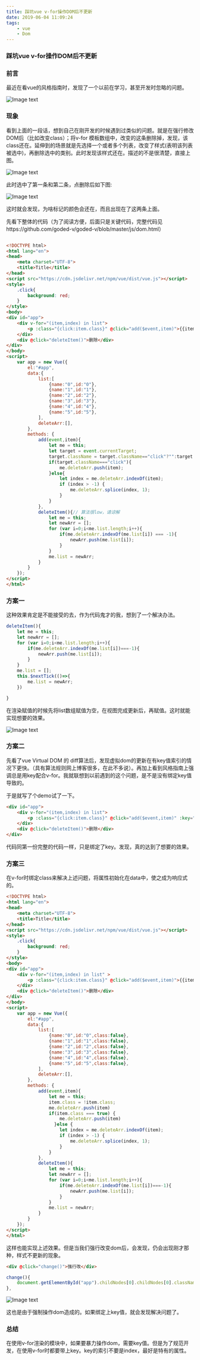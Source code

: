 ```yaml
---
title: 踩坑vue v-for操作DOM后不更新
date: 2019-06-04 11:09:24
tags:  
    - vue 
    - Dom             
---
```

### 踩坑vue v-for操作DOM后不更新
 <!-- more -->


### 前言

最近在看vue的风格指南时，发现了一个以前在学习，甚至开发时忽略的问题。

![Image text](domUpdate/vuedom.png)

### 现象

看到上面的一段话，想到自己在刚开发的时候遇到过类似的问题。就是在强行修改DOM后（比如改变class）；将v-for 模板数组中，改变的这条删除掉，发现，该class还在。延伸到的场景就是先选择一个或者多个列表，改变了样式(表明该列表被选中)，再删除选中的类别。此时发现该样式还在。描述的不是很清楚，直接上图。

![Image text](domUpdate/demo_list.png)

此时选中了第一条和第二条，点删除后如下图:

![Image text](domUpdate/demo_list2.png)

这时就会发现，为啥标记的颜色会还在，而且出现在了这两条上面。

先看下整体的代码（为了阅读方便，后面只是关键代码，完整代码见https://github.com/goded-v/goded-v/blob/master/js/dom.html）

```

```

```html
<!DOCTYPE html>
<html lang="en">
<head>
    <meta charset="UTF-8">
    <title>Title</title>
</head>
<script src="https://cdn.jsdelivr.net/npm/vue/dist/vue.js"></script>
<style>
    .click{
        background: red;
    }
</style>
<body>
<div id="app">
    <div v-for="(item,index) in list">
        <p :class="{click:item.class}" @click="add($event,item)">{{item.name}}</p>
    </div>
    <div @click="deleteItem()">删除</div>
</div>
</body>
<script>
    var app = new Vue({
        el:"#app",
        data:{
            list:[
                {name:"0",id:"0"},
                {name:"1",id:"1"},
                {name:"2",id:"2"},
                {name:"3",id:"3"},
                {name:"4",id:"4"},
                {name:"5",id:"5"},
            ],
            deleteArr:[],
        },
        methods: {
            add(event,item){
                let me = this;
                let target = event.currentTarget;
                target.className = target.className=="click"?"":target.className="click";
                if(target.className==="click"){
                    me.deleteArr.push(item);
                }else{
                    let index = me.deleteArr.indexOf(item);
                    if (index > -1) {
                        me.deleteArr.splice(index, 1);
                    }
                }
            },
            deleteItem(){// 算法很low，请谅解
                let me = this;
                let newArr = [];
                for (var i=0;i<me.list.length;i++){
                    if(me.deleteArr.indexOf(me.list[i]) === -1){
                        newArr.push(me.list[i]);
                    }
                }
                me.list = newArr;
            }
        }
    });
</script>
</html>
```

### 方案一

这种效果肯定是不能接受的去，作为代码鬼才的我，想到了一个解决办法。

```javascript
deleteItem(){
    let me = this;
    let newArr = [];
    for (var i=0;i<me.list.length;i++){
        if(me.deleteArr.indexOf(me.list[i])===-1){
            newArr.push(me.list[i]);
        }
    }
    me.list = [];
    this.$nextTick(()=>{
        me.list = newArr;
    })

}
```

在渲染赋值的时候先将list数组赋值为空，在视图完成更新后，再赋值。这时就能实现想要的效果。

![Image text](domUpdate/demo_list3.png)

### 方案二

先看了vue  Virtual DOM 的 diff算法后，发现虚拟dom的更新在有key值索引的情况下更快。（具有算法规则网上博客很多，在此不多说）。再加上看到风格指南上强调总是用key配合v-for。我就联想到以前遇到的这个问题，是不是没有绑定key值导致的。

于是就写了个demo试了一下。

```html
<div id="app">
    <div v-for="(item,index) in list">
        <p :class="{click:item.class}" @click="add($event,item)" :key="item.name">{{item.name}}</p>
    </div>
    <div @click="deleteItem()">删除</div>
</div>
```

代码同第一份完整的代码一样，只是绑定了key。发现，真的达到了想要的效果。

### 方案三

在v-for时绑定class来解决上述问题，将属性初始化在data中，使之成为响应式的。

```html
<!DOCTYPE html>
<html lang="en">
<head>
    <meta charset="UTF-8">
    <title>Title</title>
</head>
<script src="https://cdn.jsdelivr.net/npm/vue/dist/vue.js"></script>
<style>
    .click{
        background: red;
    }
</style>
<body>
<div id="app">
    <div v-for="(item,index) in list" >
        <p :class="{click:item.class}" @click="add($event,item)">{{item.name}}</p>
    </div>
    <div @click="deleteItem()">删除</div>
</div>
</body>
<script>
    var app = new Vue({
        el:"#app",
        data:{
            list:[
                {name:"0",id:"0",class:false},
                {name:"1",id:"1",class:false},
                {name:"2",id:"2",class:false},
                {name:"3",id:"3",class:false},
                {name:"4",id:"4",class:false},
                {name:"5",id:"5",class:false},
            ],
            deleteArr:[],
        },
        methods: {
            add(event,item){
                let me = this;
                item.class = !item.class;
                me.deleteArr.push(item)
                if(item.class === true) {
                    me.deleteArr.push(item)
                  }else {
                    let index = me.deleteArr.indexOf(item);
                    if (index > -1) {
                        me.deleteArr.splice(index, 1);
                    }
                }
            },
            deleteItem(){
                let me = this;
                let newArr = [];
                for (var i=0;i<me.list.length;i++){
                    if(me.deleteArr.indexOf(me.list[i])===-1){
                        newArr.push(me.list[i]);
                    }
                }
                me.list = newArr;
            }
        }
    });
</script>
</html>
```



这样也能实现上述效果。但是当我们强行改变dom后，会发现，仍会出现刚才那种，样式不更新的现象。

```html
<div @click="change()">强行改</div>
```

```javascript
change(){
    document.getElementById("app").childNodes[0].childNodes[0].className = " click";
},
```

![Image text](../_posts/domUpdate/demo_list4.png)


这也是由于强制操作dom造成的。如果绑定上key值，就会发现解决问题了。

### 总结

在使用v-for渲染的模块中，如果要暴力操作dom，需要key值。但是为了规范开发，在使用v-for时都要带上key。key的索引不要是index，最好是特有的属性。


